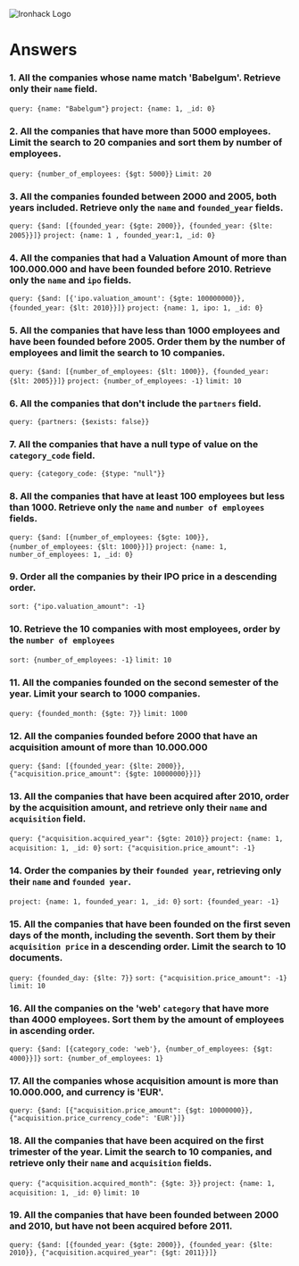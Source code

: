 ![Ironhack Logo](https://i.imgur.com/1QgrNNw.png)

# Answers

### 1. All the companies whose name match 'Babelgum'. Retrieve only their `name` field.

`query: {name: "Babelgum"}`
`project: {name: 1, _id: 0}`

### 2. All the companies that have more than 5000 employees. Limit the search to 20 companies and sort them by **number of employees**.

`query: {number_of_employees: {$gt: 5000}}`
`Limit: 20`

### 3. All the companies founded between 2000 and 2005, both years included. Retrieve only the `name` and `founded_year` fields.

`query: {$and: [{founded_year: {$gte: 2000}}, {founded_year: {$lte: 2005}}]}`
`project: {name: 1 , founded_year:1, _id: 0}`

### 4. All the companies that had a Valuation Amount of more than 100.000.000 and have been founded before 2010. Retrieve only the `name` and `ipo` fields.

`query: {$and: [{'ipo.valuation_amount': {$gte: 100000000}}, {founded_year: {$lt: 2010}}]}`
`project: {name: 1, ipo: 1, _id: 0}`

### 5. All the companies that have less than 1000 employees and have been founded before 2005. Order them by the number of employees and limit the search to 10 companies.

`query: {$and: [{number_of_employees: {$lt: 1000}}, {founded_year: {$lt: 2005}}]}`
`project: {number_of_employees: -1}`
`limit: 10`

### 6. All the companies that don't include the `partners` field.

`query: {partners: {$exists: false}}`

### 7. All the companies that have a null type of value on the `category_code` field.

`query: {category_code: {$type: "null"}}`

### 8. All the companies that have at least 100 employees but less than 1000. Retrieve only the `name` and `number of employees` fields.

`query: {$and: [{number_of_employees: {$gte: 100}}, {number_of_employees: {$lt: 1000}}]}`
`project: {name: 1, number_of_employees: 1, _id: 0}`

### 9. Order all the companies by their IPO price in a descending order.

`sort: {"ipo.valuation_amount": -1}`

### 10. Retrieve the 10 companies with most employees, order by the `number of employees`

`sort: {number_of_employees: -1}`
`limit: 10`

### 11. All the companies founded on the second semester of the year. Limit your search to 1000 companies.

`query: {founded_month: {$gte: 7}}`
`limit: 1000`

### 12. All the companies founded before 2000 that have an acquisition amount of more than 10.000.000

`query: {$and: [{founded_year: {$lte: 2000}}, {"acquisition.price_amount": {$gte: 10000000}}]}`

### 13. All the companies that have been acquired after 2010, order by the acquisition amount, and retrieve only their `name` and `acquisition` field.

`query: {"acquisition.acquired_year": {$gte: 2010}}`
`project: {name: 1, acquisition: 1, _id: 0}`
`sort: {"acquisition.price_amount": -1}`

### 14. Order the companies by their `founded year`, retrieving only their `name` and `founded year`.

`project: {name: 1, founded_year: 1, _id: 0}`
`sort: {founded_year: -1}`

### 15. All the companies that have been founded on the first seven days of the month, including the seventh. Sort them by their `acquisition price` in a descending order. Limit the search to 10 documents.

`query: {founded_day: {$lte: 7}}`
`sort: {"acquisition.price_amount": -1}`
`limit: 10`

### 16. All the companies on the 'web' `category` that have more than 4000 employees. Sort them by the amount of employees in ascending order.

`query: {$and: [{category_code: 'web'}, {number_of_employees: {$gt: 4000}}]}`
`sort: {number_of_employees: 1}`

### 17. All the companies whose acquisition amount is more than 10.000.000, and currency is 'EUR'.

`query: {$and: [{"acquisition.price_amount": {$gt: 10000000}}, {"acquisition.price_currency_code": 'EUR'}]}`

### 18. All the companies that have been acquired on the first trimester of the year. Limit the search to 10 companies, and retrieve only their `name` and `acquisition` fields.

`query: {"acquisition.acquired_month": {$gte: 3}}`
`project: {name: 1, acquisition: 1, _id: 0}`
`limit: 10`

### 19. All the companies that have been founded between 2000 and 2010, but have not been acquired before 2011.

`query: {$and: [{founded_year: {$gte: 2000}}, {founded_year: {$lte: 2010}}, {"acquisition.acquired_year": {$gt: 2011}}]}`
